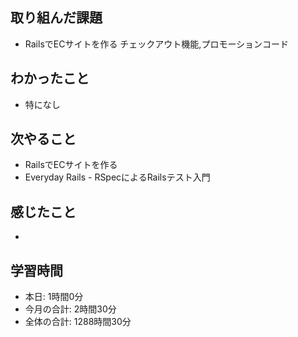 ## 取り組んだ課題
- RailsでECサイトを作る チェックアウト機能,プロモーションコード
## わかったこと
- 特になし
## 次やること
- RailsでECサイトを作る
- Everyday Rails - RSpecによるRailsテスト入門
## 感じたこと
- 
## 学習時間
- 本日: 1時間0分
- 今月の合計: 2時間30分
- 全体の合計: 1288時間30分
